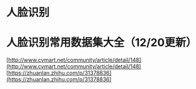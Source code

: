 # 人脸识别

# 人脸识别常用数据集大全（12/20更新）
[http://www.cvmart.net/community/article/detail/148](http://www.cvmart.net/community/article/detail/148)
[https://zhuanlan.zhihu.com/p/31378836](https://zhuanlan.zhihu.com/p/31378836)

